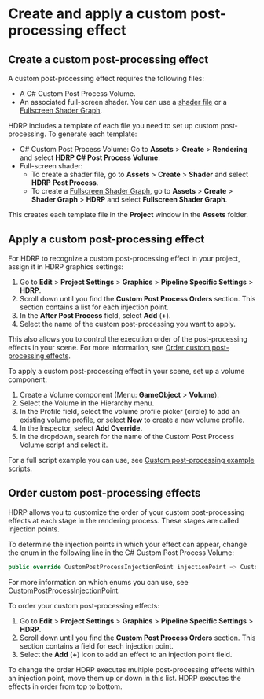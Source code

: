 # Create and apply a custom post-processing effect

## Create a custom post-processing effect

A custom post-processing effect requires the following files:

- A C# Custom Post Process Volume.
- An associated full-screen shader. You can use a [shader file](https://docs.unity3d.com/Manual/SL-ShaderPrograms.html) or a [Fullscreen Shader Graph](fullscreen-master-stack-reference.md).

HDRP includes a template of each file you need to set up custom post-processing. To generate each template:

- C# Custom Post Process Volume: Go to **Assets** > **Create** > **Rendering** and select **HDRP C# Post Process Volume**.
- Full-screen shader: 
  - To create a shader file, go to **Assets** > **Create** > **Shader** and select **HDRP** **Post Process**.
  - To create a [Fullscreen Shader Graph](fullscreen-master-stack-reference.md), go to **Assets** > **Create** > **Shader Graph** > **HDRP** and select **Fullscreen Shader Graph**.

This creates each template file in the **Project** window in the **Assets** folder.

<a name="apply-custom-postprocess"></a>

## Apply a custom post-processing effect 

For HDRP to recognize a custom post-processing effect in your project, assign it in HDRP graphics settings:

1. Go to **Edit** > **Project Settings** > **Graphics** > **Pipeline Specific Settings** > **HDRP**.
2. Scroll down until you find the **Custom Post Process Orders** section. This section contains a list for each injection point.
3. In the **After Post Process** field, select **Add** (**+**).
4. Select the name of the custom post-processing you want to apply.

This also allows you to control the execution order of the post-processing effects in your scene. For more information, see [Order custom post-processing effects](custom-post-processing-create-apply.md#EffectOrdering).

To apply a custom post-processing effect in your scene, set up a volume component: 

1. Create a Volume component (Menu: **GameObject** > **Volume**).
2. Select the Volume in the Hierarchy menu.
3. In the Profile field, select the volume profile picker (circle) to add an existing volume profile, or select **New** to create a new volume profile. 
4. In the Inspector, select **Add Override.**
5. In the dropdown, search for the name of the Custom Post Process Volume script and select it.

For a full script example you can use, see [Custom post-processing example scripts](custom-post-processing-scripts.md).

## Order custom post-processing effects

HDRP allows you to customize the order of your custom post-processing effects at each stage in the rendering process. These stages are called injection points.

To determine the injection points in which your effect can appear, change the enum in the following line in the C# Custom Post Process Volume:

```c#
public override CustomPostProcessInjectionPoint injectionPoint => CustomPostProcessInjectionPoint.AfterPostProcess;
```

For more information on which enums you can use, see [CustomPostProcessInjectionPoint](https://docs.unity3d.com/Packages/com.unity.render-pipelines.high-definition@15.0/api/UnityEngine.Rendering.HighDefinition.CustomPostProcessInjectionPoint.html).

To order your custom post-processing effects:

1. Go to **Edit** > **Project Settings** > **Graphics** > **Pipeline Specific Settings** > **HDRP**.
2. Scroll down until you find the **Custom Post Process Orders** section. This section contains a field for each injection point.
3. Select the **Add** (**+**) icon to add an effect to an injection point field.

To change the order HDRP executes multiple post-processing effects within an injection point, move them up or down in this list. HDRP executes the effects in order from top to bottom.